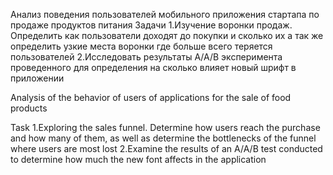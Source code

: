 Анализ поведения пользователей мобильного приложения стартапа по продаже продуктов питания
Задачи
1.Изучение воронки продаж. Определить как пользователи доходят до покупки и сколько их а так же определить узкие места воронки где больше всего теряется пользователей
2.Исследовать результаты A/A/B эксперимента проведенного для определения на сколько влияет новый шрифт в приложении

Analysis of the behavior of users of applications for the sale of food products

Task
1.Exploring the sales funnel. Determine how users reach the purchase and how many of them, as well as determine the bottlenecks of the funnel where users are most lost
2.Examine the results of an A/A/B test conducted to determine how much the new font affects in the application
